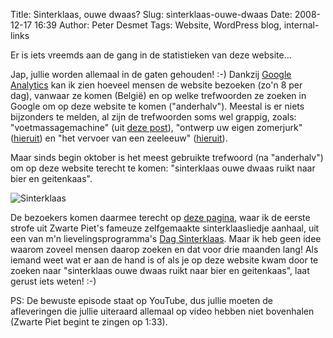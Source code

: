 Title: Sinterklaas, ouwe dwaas?
Slug: sinterklaas-ouwe-dwaas
Date: 2008-12-17 16:39
Author: Peter Desmet
Tags: Website, WordPress blog, internal-links

Er is iets vreemds aan de gang in de statistieken van deze website...

Jap, jullie worden allemaal in de gaten gehouden! :-) Dankzij [Google Analytics](http://www.google.com/analytics/) kan ik zien hoeveel mensen de website bezoeken (zo'n 8 per dag), vanwaar ze komen (België) en op welke trefwoorden ze zoeken in Google om op deze website te komen ("anderhalv"). Meestal is er niets bijzonders te melden, al zijn de trefwoorden soms wel grappig, zoals: "voetmassagemachine" (uit [deze post](http://www.anderhalv.be/2007/11/sydney)), "ontwerp uw eigen zomerjurk" ([hieruit](http://www.anderhalv.be/2008/06/tijd-voor-een-nieuwe-zomerjurk)) en "het vervoer van een zeeleeuw" ([hieruit](http://www.anderhalv.be/2007/12/van-christchurch-naar-te-anau)).

Maar sinds begin oktober is het meest gebruikte trefwoord (na "anderhalv") om op deze website terecht te komen: "sinterklaas ouwe dwaas ruikt naar bier en geitenkaas".

![Sinterklaas](|filename|/images/2008-sinterklaas-analytics.png)

De bezoekers komen daarmee terecht op [deze pagina](http://www.anderhalv.be/2007/12/van-christchurch-naar-te-anau), waar ik de eerste strofe uit Zwarte Piet's fameuze zelfgemaakte sinterklaasliedje aanhaal, uit een van m'n lievelingsprogramma's [Dag Sinterklaas](http://nl.wikipedia.org/wiki/Dag_Sinterklaas). Maar ik heb geen idee waarom zoveel mensen daarop zoeken en dat voor drie maanden lang! Als iemand weet wat er aan de hand is of als je op deze
website kwam door te zoeken naar "sinterklaas ouwe dwaas ruikt naar bier en geitenkaas", laat gerust iets weten! :-)

PS: De bewuste episode staat op YouTube, dus jullie moeten de afleveringen die jullie uiteraard allemaal op video hebben niet bovenhalen (Zwarte Piet begint te zingen op 1:33).